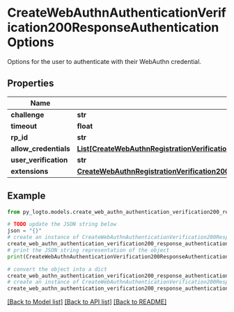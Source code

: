 # CreateWebAuthnAuthenticationVerification200ResponseAuthenticationOptions

Options for the user to authenticate with their WebAuthn credential.

## Properties

Name | Type | Description | Notes
------------ | ------------- | ------------- | -------------
**challenge** | **str** |  | 
**timeout** | **float** |  | [optional] 
**rp_id** | **str** |  | [optional] 
**allow_credentials** | [**List[CreateWebAuthnRegistrationVerification200ResponseRegistrationOptionsExcludeCredentialsInner]**](CreateWebAuthnRegistrationVerification200ResponseRegistrationOptionsExcludeCredentialsInner.md) |  | [optional] 
**user_verification** | **str** |  | [optional] 
**extensions** | [**CreateWebAuthnRegistrationVerification200ResponseRegistrationOptionsExtensions**](CreateWebAuthnRegistrationVerification200ResponseRegistrationOptionsExtensions.md) |  | [optional] 

## Example

```python
from py_logto.models.create_web_authn_authentication_verification200_response_authentication_options import CreateWebAuthnAuthenticationVerification200ResponseAuthenticationOptions

# TODO update the JSON string below
json = "{}"
# create an instance of CreateWebAuthnAuthenticationVerification200ResponseAuthenticationOptions from a JSON string
create_web_authn_authentication_verification200_response_authentication_options_instance = CreateWebAuthnAuthenticationVerification200ResponseAuthenticationOptions.from_json(json)
# print the JSON string representation of the object
print(CreateWebAuthnAuthenticationVerification200ResponseAuthenticationOptions.to_json())

# convert the object into a dict
create_web_authn_authentication_verification200_response_authentication_options_dict = create_web_authn_authentication_verification200_response_authentication_options_instance.to_dict()
# create an instance of CreateWebAuthnAuthenticationVerification200ResponseAuthenticationOptions from a dict
create_web_authn_authentication_verification200_response_authentication_options_from_dict = CreateWebAuthnAuthenticationVerification200ResponseAuthenticationOptions.from_dict(create_web_authn_authentication_verification200_response_authentication_options_dict)
```
[[Back to Model list]](../README.md#documentation-for-models) [[Back to API list]](../README.md#documentation-for-api-endpoints) [[Back to README]](../README.md)


